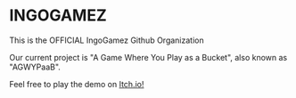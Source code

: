 # INGOGAMEZ

This is the OFFICIAL IngoGamez Github Organization

Our current project is "A Game Where You Play as a Bucket", also known as "AGWYPaaB". 

Feel free to play the demo on [Itch.io!](https://ingogamez.itch.io/agwypaab-demo)
